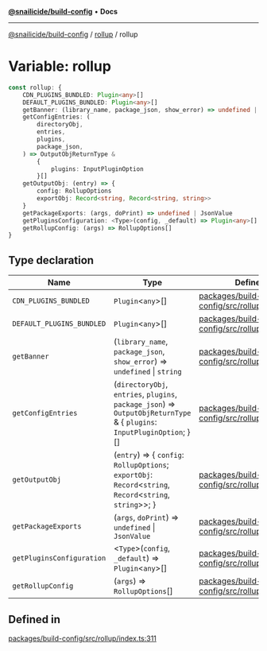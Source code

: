 [**@snailicide/build-config**](../../README.md) • **Docs**

---

[@snailicide/build-config](../../README.md) / [rollup](../README.md) / rollup

# Variable: rollup

```ts
const rollup: {
    CDN_PLUGINS_BUNDLED: Plugin<any>[]
    DEFAULT_PLUGINS_BUNDLED: Plugin<any>[]
    getBanner: (library_name, package_json, show_error) => undefined | string
    getConfigEntries: (
        directoryObj,
        entries,
        plugins,
        package_json,
    ) => OutputObjReturnType &
        {
            plugins: InputPluginOption
        }[]
    getOutputObj: (entry) => {
        config: RollupOptions
        exportObj: Record<string, Record<string, string>>
    }
    getPackageExports: (args, doPrint) => undefined | JsonValue
    getPluginsConfiguration: <Type>(config, _default) => Plugin<any>[]
    getRollupConfig: (args) => RollupOptions[]
}
```

## Type declaration

| Name | Type | Defined in |
| --- | --- | --- |
| `CDN_PLUGINS_BUNDLED` | `Plugin`\<`any`\>[] | [packages/build-config/src/rollup/index.ts:312](https://github.com/gbtunney/snailicide-monorepo/blob/master/packages/build-config/src/rollup/index.ts#L312) |
| `DEFAULT_PLUGINS_BUNDLED` | `Plugin`\<`any`\>[] | [packages/build-config/src/rollup/index.ts:313](https://github.com/gbtunney/snailicide-monorepo/blob/master/packages/build-config/src/rollup/index.ts#L313) |
| `getBanner` | (`library_name`, `package_json`, `show_error`) => `undefined` \| `string` | [packages/build-config/src/rollup/index.ts:314](https://github.com/gbtunney/snailicide-monorepo/blob/master/packages/build-config/src/rollup/index.ts#L314) |
| `getConfigEntries` | (`directoryObj`, `entries`, `plugins`, `package_json`) => `OutputObjReturnType` & \{ `plugins`: `InputPluginOption`; \}[] | [packages/build-config/src/rollup/index.ts:315](https://github.com/gbtunney/snailicide-monorepo/blob/master/packages/build-config/src/rollup/index.ts#L315) |
| `getOutputObj` | (`entry`) => \{ `config`: `RollupOptions`; `exportObj`: `Record`\<`string`, `Record`\<`string`, `string`\>\>; \} | [packages/build-config/src/rollup/index.ts:316](https://github.com/gbtunney/snailicide-monorepo/blob/master/packages/build-config/src/rollup/index.ts#L316) |
| `getPackageExports` | (`args`, `doPrint`) => `undefined` \| `JsonValue` | [packages/build-config/src/rollup/index.ts:317](https://github.com/gbtunney/snailicide-monorepo/blob/master/packages/build-config/src/rollup/index.ts#L317) |
| `getPluginsConfiguration` | \<`Type`\>(`config`, `_default`) => `Plugin`\<`any`\>[] | [packages/build-config/src/rollup/index.ts:318](https://github.com/gbtunney/snailicide-monorepo/blob/master/packages/build-config/src/rollup/index.ts#L318) |
| `getRollupConfig` | (`args`) => `RollupOptions`[] | [packages/build-config/src/rollup/index.ts:319](https://github.com/gbtunney/snailicide-monorepo/blob/master/packages/build-config/src/rollup/index.ts#L319) |

## Defined in

[packages/build-config/src/rollup/index.ts:311](https://github.com/gbtunney/snailicide-monorepo/blob/master/packages/build-config/src/rollup/index.ts#L311)
